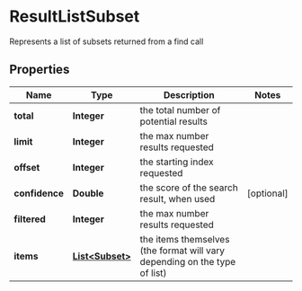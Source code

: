 

# ResultListSubset

Represents a list of subsets returned from a find call

## Properties

| Name | Type | Description | Notes |
|------------ | ------------- | ------------- | -------------|
|**total** | **Integer** | the total number of potential results |  |
|**limit** | **Integer** | the max number results requested |  |
|**offset** | **Integer** | the starting index requested |  |
|**confidence** | **Double** | the score of the search result, when used |  [optional] |
|**filtered** | **Integer** | the max number results requested |  |
|**items** | [**List&lt;Subset&gt;**](Subset.md) | the items themselves (the format will vary depending on the type of list) |  |



